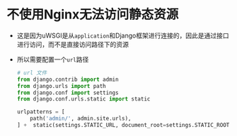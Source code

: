 # 不使用Nginx无法访问静态资源

- 这是因为uWSGI是从`application`和Django框架进行连接的，因此是通过接口进行访问，而不是直接访问路径下的资源

- 所以需要配置一个`url`路径

  ```python
  # url 文件
  from django.contrib import admin
  from django.urls import path
  from django.conf import settings
  from django.conf.urls.static import static
  
  urlpatterns = [
      path('admin/', admin.site.urls),
  ] +  static(settings.STATIC_URL, document_root=settings.STATIC_ROOT)
  
  ```

  